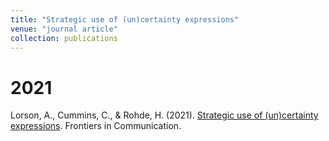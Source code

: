 ```yaml
---
title: "Strategic use of (un)certainty expressions"
venue: "journal article"
collection: publications
---
```


2021
===
Lorson, A., Cummins, C., & Rohde, H. (2021). [Strategic use of (un)certainty expressions](https://doi.org/10.3389/fcomm.2021.635156). Frontiers in Communication.
